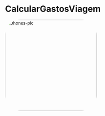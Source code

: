 # CalcularGastosViagem
<img align="center" alt="Jhones-pic" height="300" style="border-radius:50px;" src="https://live.staticflickr.com/65535/52018716891_4fedbd7a5b_b.jpg">
